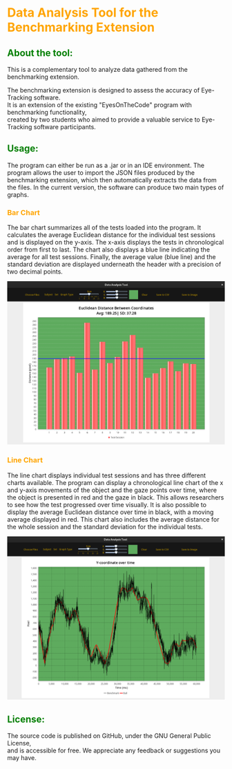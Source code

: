 # <font color="orange"> Data Analysis Tool for the Benchmarking Extension </font>

##  <font color="green">About the tool: </font>

This is a complementary tool to analyze data gathered from the benchmarking extension.

The benchmarking extension is designed to assess the accuracy of Eye-Tracking software.    
It is an extension of the existing "EyesOnTheCode" program with benchmarking functionality,    
created by two students who aimed to provide a valuable service to Eye-Tracking software participants.


## <font color="green">Usage: </font>

The program can either be run as a .jar or in an IDE environment. The program
allows the user to import the JSON files produced by the benchmarking extension, 
which then automatically extracts the data from the files. In the current version, 
the software can produce two main types of graphs.


### <font color="orange"> Bar Chart </font>

The bar chart summarizes all of the tests
loaded into the program. It calculates the average Euclidean
distance for the individual test sessions and is displayed on
the y-axis. The x-axis displays the tests in chronological
order from first to last. The chart also displays a blue line
indicating the average for all test sessions. Finally, the average
value (blue line) and the standard deviation are displayed
underneath the header with a precision of two decimal points.

![alt text](images/bar_chart.png)

### <font color="orange"> Line Chart </font>

The line chart displays individual test
sessions and has three different charts available. The program
can display a chronological line chart of the x and y-axis
movements of the object and the gaze points over time, where
the object is presented in red and the gaze in black. This
allows researchers to see how the test progressed over time
visually. It is also possible to display the average Euclidean
distance over time in black, with a moving average displayed
in red. This chart also includes the average distance for the
whole session and the standard deviation for the individual
tests.

![alt text](images/random.png)


## <font color="green">License: </font>

The source code is published on GitHub, under the GNU General Public License,    
and is accessible for free. We appreciate any feedback or suggestions you may have.   
